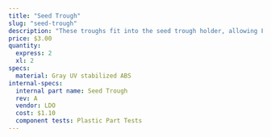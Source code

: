 ```yaml
---
title: "Seed Trough"
slug: "seed-trough"
description: "These troughs fit into the seed trough holder, allowing FarmBot to bring seeds with it while traveling along the x-axis."
price: $3.00
quantity:
  express: 2
  xl: 2
specs:
  material: Gray UV stabilized ABS
internal-specs:
  internal part name: Seed Trough
  rev: A
  vendor: LDO
  cost: $1.10
  component tests: Plastic Part Tests
---
```

